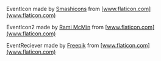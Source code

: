 EventIcon made by [Smashicons](https://www.flaticon.com/authors/smashicons) from [www.flaticon.com](www.flaticon.com)

EventIcon2 made by [Rami McMin](https://www.flaticon.com/authors/rami-mcmin) from [www.flaticon.com](www.flaticon.com)

EventReciever made by [Freepik](https://www.flaticon.com/authors/freepik) from [www.flaticon.com](www.flaticon.com)
